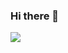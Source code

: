 ### Hi there 👋
<img src='https://img.shields.io/badge/react-%2320232a.svg?style=for-the-badge&logo=react&logoColor=%2361DAFB' />


<!--
**Louis-jk/Louis-jk** is a ✨ _special_ ✨ repository because its `README.md` (this file) appears on your GitHub profile.

Here are some ideas to get you started:

- 🔭 I’m currently working on ...
- 🌱 I’m currently learning ...
- 👯 I’m looking to collaborate on ...
- 🤔 I’m looking for help with ...
- 💬 Ask me about ...
- 📫 How to reach me: ...
- 😄 Pronouns: ...
- ⚡ Fun fact: ...
-->
